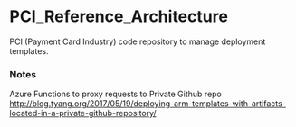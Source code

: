 # PCI_Reference_Architecture
PCI (Payment Card Industry) code repository to manage deployment templates. 



### Notes
Azure Functions to proxy requests to Private Github repo
http://blog.tyang.org/2017/05/19/deploying-arm-templates-with-artifacts-located-in-a-private-github-repository/
